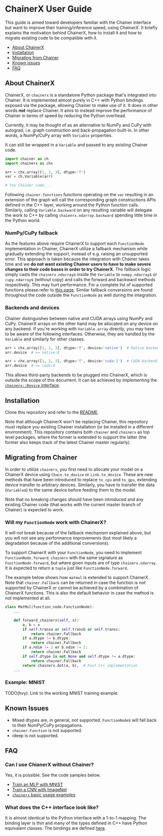 # ChainerX User Guide

This guide is aimed toward developers familiar with the Chainer interface but want to improve their training/inference speed, using *ChainerX*.
It briefly explains the motivation behind ChainerX, how to install it and how to migrate existing code to be compatible with it.

- [About ChainerX](#about-chainerx)
- [Installation](#installation)
- [Migrating from Chainer](#migrating-from-chainer)
- [Known issues](#known-issues)
- [FAQ](#faq)

## About ChainerX

ChainerX, or `chainerx` is a standalone Python package that's integrated into Chainer.
It is implemented almost purely in C++ with Python bindings exposed via the package, allowing Chainer to make use of it.
It does in other words **not** replace Chainer. It aims to instead improve the performance of Chainer in terms of speed by reducing the Python overhead.

Currently, it may be thought of as an alternative to NumPy and CuPy with autograd, i.e. graph construction and back-propagation built-in.
In other words, a NumPy/CuPy array with `Variable` properties.

It can still be wrapped in a `Variable` and passed to any existing Chainer code.

```python
import chainer as ch
import chainerx as chx

arr = chx.array([1, 2, 3], dtype='f')
var = ch.Variable(arr)

# You Chainer code...
```

Following `chainer.functions` functions operating on the `var` resulting in an extension of the graph will call the corresponding graph constructions APIs defined in the C++ layer, working around the Python function calls.
Similarly, calling `Variable.backward` on any resulting variable will delegate the work to C++ by calling `chaienrx.ndarray.backward` spending little time in the Python world.

### NumPy/CuPy fallback

As the features above require ChainerX to support each `FunctionNode` implementation in Chainer, ChainerX utilize a fallback mechanism while gradually extending the support, instead of e.g. raising an unsupported error.
This approach is taken because the integration with Chainer takes time and we **do not want existing Chainer users to have to make severe changes to their code bases in order to try ChainerX**.
The fallback logic simply casts the `chainerx.ndarray`s inside the `Variable` to `numpy.ndarray`s or `cupy.ndarray`s (without copy) and calls the forward and backward methods respectively.
This may hurt performance. For a complete list of supported functions please refer to [this page](chainerx_cc/chainerx/python/routines.cc). Similar fallback conversions are found throughout the code outside the `FunctionNode` as well during the integration.

### Backends and devices

Chainer distinguishes between native and CUDA arrays using NumPy and CuPy.
ChainerX arrays on the other hand may be allocated on any device on any backend.
If you're working with `Variable.array` directly, you may have to be aware of the following interfaces.
Otherwise, they are handled by the `Variable` and similarly for other classes.

```python
arr = chx.array([1, 2, 3], dtype='f', device='native')  # Native backend
arr.device  # == native:0

arr = chx.array([1, 2, 3], dtype='f', device='cuda:1')  # CUDA backend, second device
arr.device  # == cuda:0
```

This allows third-party backends to be plugged into ChainerX, which is outside the scope of this document. It can be achieved by implementing the [`chainerx::Device` interface](chainerx_cc/chainerx/device.h).

## Installation

Clone this repository and refer to the [README](https://github.com/pfnet/chainerx/tree/master/chainerx_cc).

Note that although ChainerX won't be replacing Chainer, this repository must replace you existing Chainer installation (or be installed in a different environment).
This repository contains both `chainer` and `chainerx` as top level packages, where the former is extended to support the latter (the former also keeps track of the latest Chainer master regularly).

## Migrating from Chainer

In order to utilize `chainerx`, you first need to allocate your model on a ChainerX device using `Chain.to_device` or `Link.to_device`. These are new methods that have been introduced to replace `to_cpu` and `to_gpu`, extending device transfer to arbitrary devices.
Similarly, you have to transfer the data (`Variable`s) to the same device before feeding them to the model.

Note that no breaking changes should have been introduced and any existing Chainer code (that works with the current master branch of Chainer) is expected to work.

### Will my `FunctionNode` work with ChainerX?

It will not break because of the fallback mechanism explained above, but you will not see any performance improvements (but most likely a degradation because of the additional conversions).

To support ChainerX with your `FunctionNode`, you need to implement `FunctionNode.forward_chainerx` with the same signature as `FunctionNode.forward`, but where given inputs are of type `chainerx.ndarray`. It is expected to return a `tuple` just like `FunctionNode.forward`.

The example below shows how `matmul` is extended to support ChainerX. Note that `chainer.Fallback` can be returned in case the function is not supported by ChainerX or cannot be achieved by a combination of ChainerX functions. This is also the default behavior in case the method is not implemented at all.

```python
class MatMul(function_node.FunctionNode):
    ...

    def forward_chainerx(self, x):
        a, b = x
        if self.transa or self.transb or self.transc:
            return chainer.Fallback
        if a.dtype != b.dtype:
            return chainer.Fallback
        if a.ndim != 2 or b.ndim != 2:
            return chainer.Fallback
        if self.dtype is not None and self.dtype != a.dtype:
            return chainer.Fallback
        return chainerx.dot(a, b),  # Fast C++ implementation
    ...
```

### Example: MNIST

TODO(hvy): Link to the working MNIST training example.

## Known Issues

- Mixed dtypes are, in general, not supported. `FunctionNode`s will fall back to their NumPy/CuPy propagations.
- `chainer.Function` is not supported.
- ideep is not supported.

## FAQ

### Can I use ChianerX without Chainer?

Yes, it is possible. See the code samples below.

- [Train an MLP with MNIST](chainerx_cc/examples/mnist)
- [Train a CNN with ImageNet](chainerx_cc/examples/imagenet)
- [`chainerx` basic usage examples](tests/chainerx_tests/acceptance_tests)

### What does the C++ interface look like?

It is almost identical to the Python interface with a 1-to-1 mapping.
The binding layer is thin and many of the types defined in C++ have Python equivalent classes.
The bindings are defined [here](https://github.com/pfnet/chainerx/tree/master/chainerx_cc/chainerx/python).
